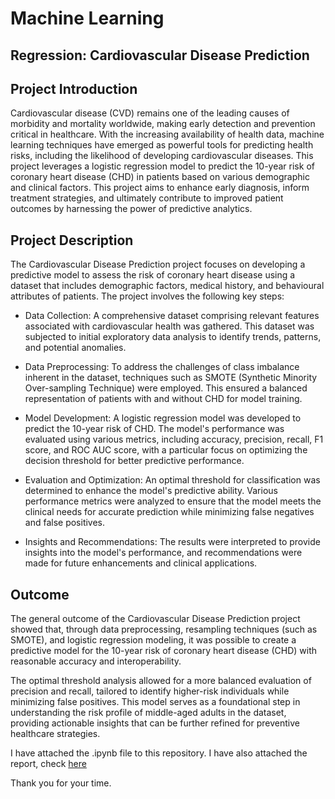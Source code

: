 # Machine Learning
## Regression: Cardiovascular Disease Prediction

## Project Introduction
Cardiovascular disease (CVD) remains one of the leading causes of morbidity and mortality worldwide, making early detection and prevention critical in healthcare. With the increasing availability of health data, machine learning techniques have emerged as powerful tools for predicting health risks, including the likelihood of developing cardiovascular diseases. This project leverages a logistic regression model to predict the 10-year risk of coronary heart disease (CHD) in patients based on various demographic and clinical factors. This project aims to enhance early diagnosis, inform treatment strategies, and ultimately contribute to improved patient outcomes by harnessing the power of predictive analytics.

## Project Description
The Cardiovascular Disease Prediction project focuses on developing a predictive model to assess the risk of coronary heart disease using a dataset that includes demographic factors, medical history, and behavioural attributes of patients. The project involves the following key steps:

- Data Collection: A comprehensive dataset comprising relevant features associated with cardiovascular health was gathered. This dataset was subjected to initial exploratory data analysis to identify trends, patterns, and potential anomalies.

- Data Preprocessing: To address the challenges of class imbalance inherent in the dataset, techniques such as SMOTE (Synthetic Minority Over-sampling Technique) were employed. This ensured a balanced representation of patients with and without CHD for model training.

- Model Development: A logistic regression model was developed to predict the 10-year risk of CHD. The model's performance was evaluated using various metrics, including accuracy, precision, recall, F1 score, and ROC AUC score, with a particular focus on optimizing the decision threshold for better predictive performance.

- Evaluation and Optimization: An optimal threshold for classification was determined to enhance the model's predictive ability. Various performance metrics were analyzed to ensure that the model meets the clinical needs for accurate prediction while minimizing false negatives and false positives.

- Insights and Recommendations: The results were interpreted to provide insights into the model's performance, and recommendations were made for future enhancements and clinical applications.



## Outcome
The general outcome of the Cardiovascular Disease Prediction project showed that, through data preprocessing, resampling techniques (such as SMOTE), and logistic regression modeling, it was possible to create a predictive model for the 10-year risk of coronary heart disease (CHD) with reasonable accuracy and interoperability. 

The optimal threshold analysis allowed for a more balanced evaluation of precision and recall, tailored to identify higher-risk individuals while minimizing false positives. This model serves as a foundational step in understanding the risk profile of middle-aged adults in the dataset, providing actionable insights that can be further refined for preventive healthcare strategies.

I have attached the .ipynb file to this repository. I have also attached the report, check [here](https://github.com/bayoxx/Machine-Learning-Cardiovascular-Disease-Prediction/blob/main/cardiovascular.pdf)

Thank you for your time.


